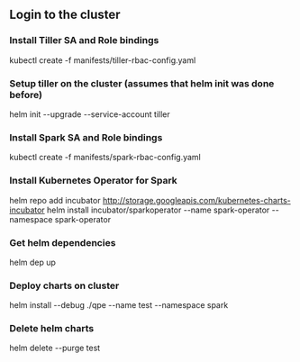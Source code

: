 ## Login to the cluster

### Install Tiller SA and Role bindings
kubectl create -f manifests/tiller-rbac-config.yaml

### Setup tiller on the cluster (assumes that helm init was done before)
helm init --upgrade --service-account tiller

### Install Spark SA and Role bindings
kubectl create -f manifests/spark-rbac-config.yaml

### Install Kubernetes Operator for Spark
helm repo add incubator http://storage.googleapis.com/kubernetes-charts-incubator
helm install incubator/sparkoperator --name spark-operator --namespace spark-operator

### Get helm dependencies
helm dep up

### Deploy charts on cluster
helm install --debug ./qpe --name test --namespace spark

### Delete helm charts
helm delete --purge test
